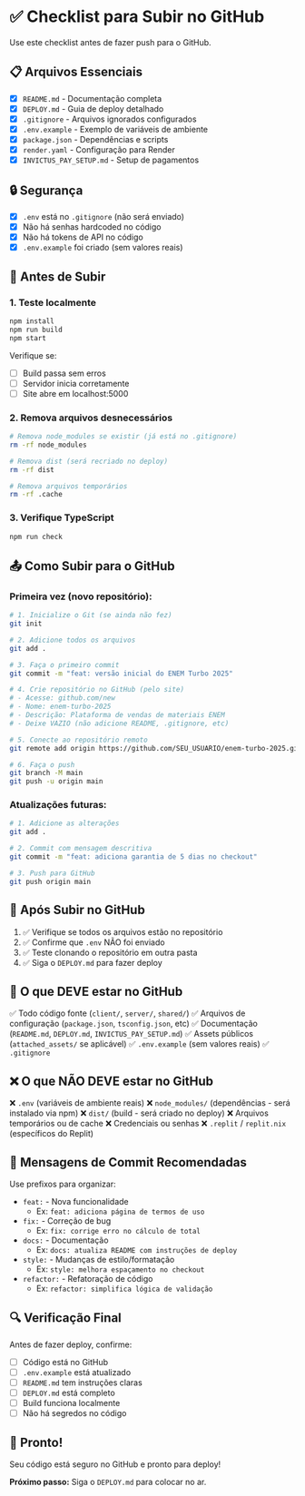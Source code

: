 # ✅ Checklist para Subir no GitHub

Use este checklist antes de fazer push para o GitHub.

## 📋 Arquivos Essenciais

- [x] `README.md` - Documentação completa
- [x] `DEPLOY.md` - Guia de deploy detalhado
- [x] `.gitignore` - Arquivos ignorados configurados
- [x] `.env.example` - Exemplo de variáveis de ambiente
- [x] `package.json` - Dependências e scripts
- [x] `render.yaml` - Configuração para Render
- [x] `INVICTUS_PAY_SETUP.md` - Setup de pagamentos

## 🔒 Segurança

- [x] `.env` está no `.gitignore` (não será enviado)
- [x] Não há senhas hardcoded no código
- [x] Não há tokens de API no código
- [x] `.env.example` foi criado (sem valores reais)

## 🧪 Antes de Subir

### 1. Teste localmente

```bash
npm install
npm run build
npm start
```

Verifique se:
- [ ] Build passa sem erros
- [ ] Servidor inicia corretamente
- [ ] Site abre em localhost:5000

### 2. Remova arquivos desnecessários

```bash
# Remova node_modules se existir (já está no .gitignore)
rm -rf node_modules

# Remova dist (será recriado no deploy)
rm -rf dist

# Remova arquivos temporários
rm -rf .cache
```

### 3. Verifique TypeScript

```bash
npm run check
```

## 📤 Como Subir para o GitHub

### Primeira vez (novo repositório):

```bash
# 1. Inicialize o Git (se ainda não fez)
git init

# 2. Adicione todos os arquivos
git add .

# 3. Faça o primeiro commit
git commit -m "feat: versão inicial do ENEM Turbo 2025"

# 4. Crie repositório no GitHub (pelo site)
# - Acesse: github.com/new
# - Nome: enem-turbo-2025
# - Descrição: Plataforma de vendas de materiais ENEM
# - Deixe VAZIO (não adicione README, .gitignore, etc)

# 5. Conecte ao repositório remoto
git remote add origin https://github.com/SEU_USUARIO/enem-turbo-2025.git

# 6. Faça o push
git branch -M main
git push -u origin main
```

### Atualizações futuras:

```bash
# 1. Adicione as alterações
git add .

# 2. Commit com mensagem descritiva
git commit -m "feat: adiciona garantia de 5 dias no checkout"

# 3. Push para GitHub
git push origin main
```

## 🚀 Após Subir no GitHub

1. ✅ Verifique se todos os arquivos estão no repositório
2. ✅ Confirme que `.env` NÃO foi enviado
3. ✅ Teste clonando o repositório em outra pasta
4. ✅ Siga o `DEPLOY.md` para fazer deploy

## 📁 O que DEVE estar no GitHub

✅ Todo código fonte (`client/`, `server/`, `shared/`)
✅ Arquivos de configuração (`package.json`, `tsconfig.json`, etc)
✅ Documentação (`README.md`, `DEPLOY.md`, `INVICTUS_PAY_SETUP.md`)
✅ Assets públicos (`attached_assets/` se aplicável)
✅ `.env.example` (sem valores reais)
✅ `.gitignore`

## ❌ O que NÃO DEVE estar no GitHub

❌ `.env` (variáveis de ambiente reais)
❌ `node_modules/` (dependências - será instalado via npm)
❌ `dist/` (build - será criado no deploy)
❌ Arquivos temporários ou de cache
❌ Credenciais ou senhas
❌ `.replit` / `replit.nix` (específicos do Replit)

## 🎯 Mensagens de Commit Recomendadas

Use prefixos para organizar:

- `feat:` - Nova funcionalidade
  - Ex: `feat: adiciona página de termos de uso`
- `fix:` - Correção de bug
  - Ex: `fix: corrige erro no cálculo de total`
- `docs:` - Documentação
  - Ex: `docs: atualiza README com instruções de deploy`
- `style:` - Mudanças de estilo/formatação
  - Ex: `style: melhora espaçamento no checkout`
- `refactor:` - Refatoração de código
  - Ex: `refactor: simplifica lógica de validação`

## 🔍 Verificação Final

Antes de fazer deploy, confirme:

- [ ] Código está no GitHub
- [ ] `.env.example` está atualizado
- [ ] `README.md` tem instruções claras
- [ ] `DEPLOY.md` está completo
- [ ] Build funciona localmente
- [ ] Não há segredos no código

## 🎉 Pronto!

Seu código está seguro no GitHub e pronto para deploy!

**Próximo passo:** Siga o `DEPLOY.md` para colocar no ar.
